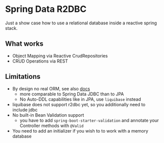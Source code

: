 # Spring Data R2DBC

Just a show case how to use a relational database inside a reactive spring stack.

## What works

* Object Mapping via Reactive CrudRepositories
* CRUD Operations via REST

## Limitations

* By design no real ORM, see also [docs](https://github.com/spring-projects/spring-data-r2dbc#this-is-not-an-orm)
    * more comparable to Spring Data JDBC than to JPA
    * No Auto-DDL capabilities like in JPA, use `liquibase` instead
* liquibase does not support r2dbc yet, so you additionally need to include jdbc
* No built-in Bean Validation support
    * you have to add `spring-boot-starter-validation` and annotate your Controller methods with `@Valid`
* You need to add an initializer if you wish to to work with a memory database